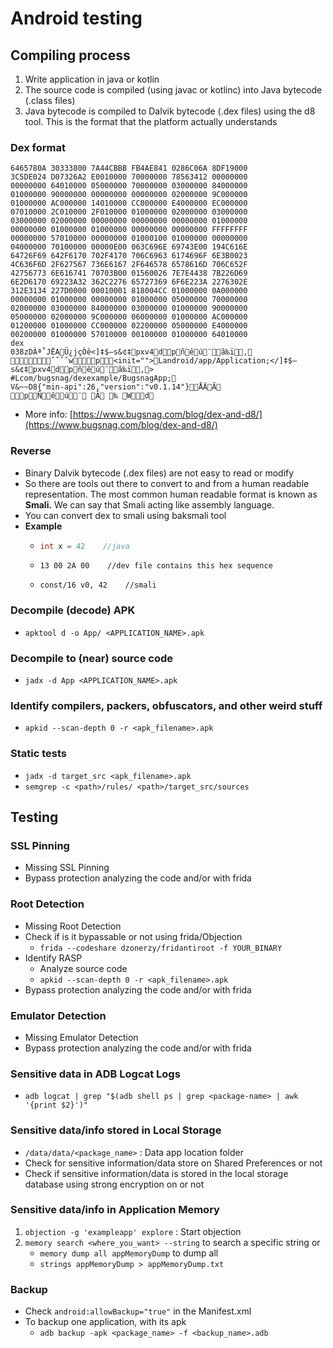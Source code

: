 # Android testing

## Compiling process

1. Write application in java or kotlin
2. The source code is compiled (using javac or kotlinc)  into Java bytecode (.class files)
3. Java bytecode is compiled to Dalvik bytecode (.dex files) using the d8 tool. This is the format that the platform actually understands

### Dex format

```
6465780A 30333800 7A44CBBB FB4AE841 0286C06A 8DF19000
3C5DE024 D07326A2 E0010000 70000000 78563412 00000000
00000000 64010000 05000000 70000000 03000000 84000000
01000000 90000000 00000000 00000000 02000000 9C000000
01000000 AC000000 14010000 CC000000 E4000000 EC000000
07010000 2C010000 2F010000 01000000 02000000 03000000
03000000 02000000 00000000 00000000 00000000 01000000
00000000 01000000 01000000 00000000 00000000 FFFFFFFF
00000000 57010000 00000000 01000100 01000000 00000000
04000000 70100000 00000E00 063C696E 69743E00 194C616E
64726F69 642F6170 702F4170 706C6963 6174696F 6E3B0023
4C636F6D 2F627567 736E6167 2F646578 6578616D 706C652F
42756773 6E616741 70703B00 01560026 7E7E4438 7B226D69
6E2D6170 69223A32 362C2276 65727369 6F6E223A 2276302E
312E3134 227D0000 00010001 818004CC 01000000 0A000000
00000000 01000000 00000000 01000000 05000000 70000000
02000000 03000000 84000000 03000000 01000000 90000000
05000000 02000000 9C000000 06000000 01000000 AC000000
01200000 01000000 CC000000 02200000 05000000 E4000000
00200000 01000000 57010000 00100000 01000000 64010000
dex
038zDÀª˚JËAÜ¿jçÒê<]‡$–s&¢‡pxv4dpñêú¨ã‰ï, ˇˇˇˇwp<init="">Landroid/app/Application;</]‡$–s&¢‡pxv4dpñêú¨ã‰ï,>
#Lcom/bugsnag/dexexample/BugsnagApp;
V&~~D8{"min-api":26,"version":"v0.1.14"}ÅÄÃ
pÑêú¨ Ã ‰ Wd
```

* More info: [https://www.bugsnag.com/blog/dex-and-d8/](https://www.bugsnag.com/blog/dex-and-d8/)

### Reverse

* Binary Dalvik bytecode (.dex files) are not easy to read or modify
* So there are tools out there to convert to and from a human readable representation. The most common human readable format is known as **Smali.** We can say that Smali acting like assembly language.
* You can convert dex to smali using baksmali tool
* **Example**
  * ```java
    int x = 42    //java
    ```
  * ```
    13 00 2A 00    //dev file contains this hex sequence
    ```
  * ```
    const/16 v0, 42    //smali
    ```

### Decompile (decode) APK

* `apktool d -o App/ <APPLICATION_NAME>.apk`

### Decompile to (near) source code

* `jadx -d App <APPLICATION_NAME>.apk`

### Identify compilers, packers, obfuscators, and other weird stuff

* `apkid --scan-depth 0 -r <apk_filename>.apk`

### Static tests

* `jadx -d target_src <apk_filename>.apk`
* `semgrep -c <path>/rules/ <path>/target_src/sources`

## Testing

### SSL Pinning

* Missing SSL Pinning
* Bypass protection analyzing the code and/or with frida

### Root Detection

* Missing Root Detection
* Check if is it bypassable or not using frida/Objection
  * `frida --codeshare dzonerzy/fridantiroot -f YOUR_BINARY`
* Identify RASP
  * Analyze source code
  * `apkid --scan-depth 0 -r <apk_filename>.apk`
* Bypass protection analyzing the code and/or with frida

### Emulator Detection

* Missing Emulator Detection
* Bypass protection analyzing the code and/or with frida

### Sensitive data in ADB Logcat Logs

* `adb logcat | grep "$(adb shell ps | grep <package-name> | awk '{print $2}')"`

### Sensitive data/info stored in Local Storage

* `/data/data/<package_name>` : Data app location folder
* Check for sensitive information/data store on Shared Preferences or not
* Check if sensitive information/data is stored in the local storage database using strong encryption on or not

### Sensitive data/info in Application Memory

1. `objection -g 'exampleapp' explore` : Start objection
2. `memory search <where_you_want> --string` to search a specific string or
   * `memory dump all appMemoryDump` to dump all
   * `strings appMemoryDump > appMemoryDump.txt`

### Backup

* Check `android:allowBackup="true"` in the Manifest.xml
* To backup one application, with its apk
  * `adb backup -apk <package_name> -f <backup_name>.adb`
